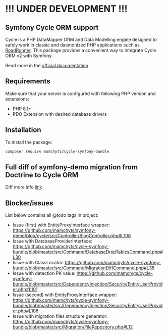 # !!! UNDER DEVELOPMENT !!!


## Symfony Cycle ORM support

Cycle is a PHP DataMapper ORM and Data Modelling engine designed to safely work
in classic and daemonized PHP applications such as [RoadRunner](https://github.com/roadrunner-server/roadrunner).
This package provides a convenient way to integrate Cycle ORM v2 with Symfony.

Read more in the [official documentation](https://cycle-orm.dev/docs/readme/2.x)


## Requirements

Make sure that your server is configured with following PHP version and extensions:

- PHP 8.1+
- PDO Extension with desired database drivers


## Installation

To install the package:

```bash
composer require mamchyts/cycle-symfony-bundle
```


## Full diff of symfony-demo migration from Doctrine to Cycle ORM

Diff more info [link](https://github.com/mamchyts/symfony-demo/pull/1/files)


## Blocker/issues

List below contains all @todo tags in project:

* Issue (first) with EntityProxyInterface wrapper: https://github.com/mamchyts/symfony-demo/blob/cycle/src/Controller/BlogController.php#L106
* Issue with DatabaseProviderInterface: https://github.com/mamchyts/cycle-symfony-bundle/blob/master/src/Command/DatabaseDropTablesCommand.php#L30
* Issue with ClassLocator: https://github.com/mamchyts/cycle-symfony-bundle/blob/master/src/Command/MigrationDiffCommand.php#L38
* Issue with detection PK value: https://github.com/mamchyts/cycle-symfony-bundle/blob/master/src/DependencyInjection/Security/EntityUserProvider.php#L101
* Issue (second) with EntityProxyInterface wrapper: https://github.com/mamchyts/cycle-symfony-bundle/blob/master/src/DependencyInjection/Security/EntityUserProvider.php#L106
* Issue with migration files structure generator: https://github.com/mamchyts/cycle-symfony-bundle/blob/master/src/Migration/FileRepository.php#L12
